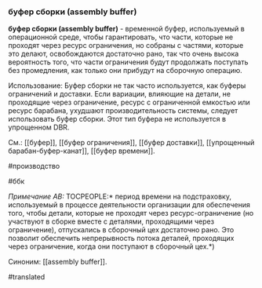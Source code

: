 ### буфер сборки (assembly buffer)

**буфер сборки (assembly buffer)** - временной буфер, используемый в операционной среде, чтобы гарантировать, что части, которые не проходят через ресурс ограничения, но собраны с частями, которые это делают, освобождаются достаточно рано, так что очень высока вероятность того, что части ограничения будут продолжать поступать без промедления, как только они прибудут на сборочную операцию.

Использование: Буфер сборки не так часто используется, как буферы ограничений и доставки. Если вариации, влияющие на детали, не проходящие через ограничение, ресурс с ограниченной емкостью или ресурс барабана, ухудшают производительность системы, следует использовать буфер сборки. Этот тип буфера не используется в упрощенном DBR.

См.: [[буфер]], [[буфер ограничения]], [[буфер доставки]], [[упрощенный барабан-буфер-канат]], [[буфер времени]].

#производство

#ббк

*Примечание АВ:* TOCPEOPLE:* период времени на подстраховку, используемый в процессе деятельности организации для обеспечения того, чтобы детали, которые не проходят через ресурс-ограничение (но участвуют в сборке вместе с деталями, проходящими через ограничение), отпускались в сборочный цех достаточно рано. Это позволит обеспечить непрерывность потока деталей, проходящих через ограничение, когда они поступают в сборочный цех.*)

Синоним: [[assembly buffer]].

#translated
